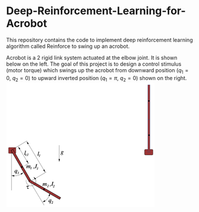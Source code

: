 # Deep-Reinforcement-Learning-for-Acrobot

This repository contains the code to implement deep reinforcement learning algorithm called Reinforce to swing up an acrobot.

Acrobot is a 2 rigid link system actuated at the elbow joint. It is shown below on the left. The goal of this project is to design a control stimulus (motor torque) which swings up the acrobot from downward position $(q_1 = 0, \ q_2 = 0)$ to upward inverted position $(q_1 = \pi, \ q_2 = 0)$ shown on the right.
<img src="https://github.com/bharatmonga/Deep-Reinforcement-Learning-for-Acrobot/blob/master/pics/acrobot.PNG" width="400">

